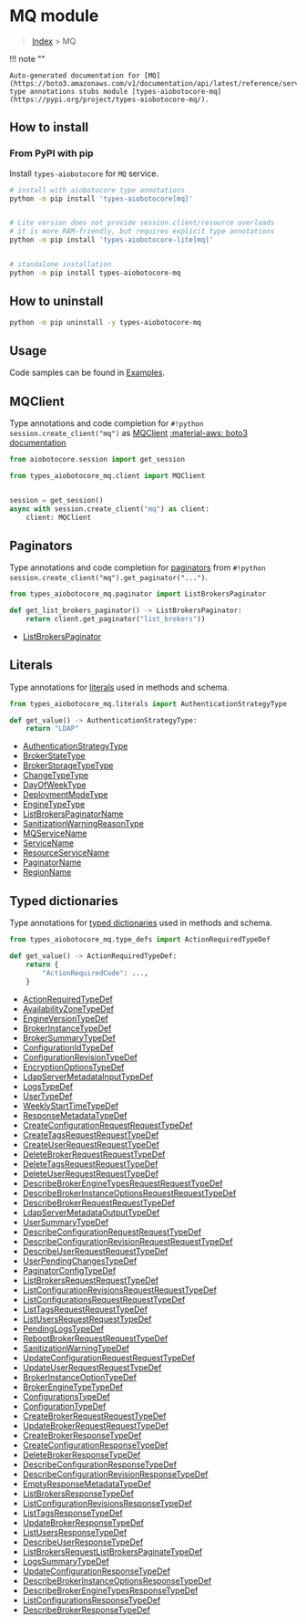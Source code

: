 # MQ module

> [Index](../README.md) > MQ


!!! note ""

    Auto-generated documentation for [MQ](https://boto3.amazonaws.com/v1/documentation/api/latest/reference/services/mq.html#MQ)
    type annotations stubs module [types-aiobotocore-mq](https://pypi.org/project/types-aiobotocore-mq/).

## How to install



### From PyPI with pip

Install `types-aiobotocore` for `MQ` service.

```bash
# install with aiobotocore type annotations
python -m pip install 'types-aiobotocore[mq]'


# Lite version does not provide session.client/resource overloads
# it is more RAM-friendly, but requires explicit type annotations
python -m pip install 'types-aiobotocore-lite[mq]'


# standalone installation
python -m pip install types-aiobotocore-mq
```



## How to uninstall

```bash
python -m pip uninstall -y types-aiobotocore-mq
```

## Usage

Code samples can be found in [Examples](./usage.md).

## MQClient

Type annotations and code completion for  `#!python session.create_client("mq")` as [MQClient](./client.md)
[:material-aws: boto3 documentation](https://boto3.amazonaws.com/v1/documentation/api/latest/reference/services/mq.html#MQ.Client)

```python title="Usage example"
from aiobotocore.session import get_session

from types_aiobotocore_mq.client import MQClient


session = get_session()
async with session.create_client("mq") as client:
    client: MQClient
```


## Paginators

Type annotations and code completion for
[paginators](./paginators.md)
from `#!python session.create_client("mq").get_paginator("...")`.

```python title="Usage example"
from types_aiobotocore_mq.paginator import ListBrokersPaginator

def get_list_brokers_paginator() -> ListBrokersPaginator:
    return client.get_paginator("list_brokers"))
```

- [ListBrokersPaginator](./paginators.md#listbrokerspaginator)








## Literals

Type annotations for [literals](./literals.md) used in methods and schema.

```python title="Usage example"
from types_aiobotocore_mq.literals import AuthenticationStrategyType

def get_value() -> AuthenticationStrategyType:
    return "LDAP"
```

- [AuthenticationStrategyType](./literals.md#authenticationstrategytype)
- [BrokerStateType](./literals.md#brokerstatetype)
- [BrokerStorageTypeType](./literals.md#brokerstoragetypetype)
- [ChangeTypeType](./literals.md#changetypetype)
- [DayOfWeekType](./literals.md#dayofweektype)
- [DeploymentModeType](./literals.md#deploymentmodetype)
- [EngineTypeType](./literals.md#enginetypetype)
- [ListBrokersPaginatorName](./literals.md#listbrokerspaginatorname)
- [SanitizationWarningReasonType](./literals.md#sanitizationwarningreasontype)
- [MQServiceName](./literals.md#mqservicename)
- [ServiceName](./literals.md#servicename)
- [ResourceServiceName](./literals.md#resourceservicename)
- [PaginatorName](./literals.md#paginatorname)
- [RegionName](./literals.md#regionname)




## Typed dictionaries

Type annotations for [typed dictionaries](./type_defs.md) used in methods and schema.

```python title="Usage example"
from types_aiobotocore_mq.type_defs import ActionRequiredTypeDef

def get_value() -> ActionRequiredTypeDef:
    return {
        "ActionRequiredCode": ...,
    }
```

- [ActionRequiredTypeDef](./type_defs.md#actionrequiredtypedef)
- [AvailabilityZoneTypeDef](./type_defs.md#availabilityzonetypedef)
- [EngineVersionTypeDef](./type_defs.md#engineversiontypedef)
- [BrokerInstanceTypeDef](./type_defs.md#brokerinstancetypedef)
- [BrokerSummaryTypeDef](./type_defs.md#brokersummarytypedef)
- [ConfigurationIdTypeDef](./type_defs.md#configurationidtypedef)
- [ConfigurationRevisionTypeDef](./type_defs.md#configurationrevisiontypedef)
- [EncryptionOptionsTypeDef](./type_defs.md#encryptionoptionstypedef)
- [LdapServerMetadataInputTypeDef](./type_defs.md#ldapservermetadatainputtypedef)
- [LogsTypeDef](./type_defs.md#logstypedef)
- [UserTypeDef](./type_defs.md#usertypedef)
- [WeeklyStartTimeTypeDef](./type_defs.md#weeklystarttimetypedef)
- [ResponseMetadataTypeDef](./type_defs.md#responsemetadatatypedef)
- [CreateConfigurationRequestRequestTypeDef](./type_defs.md#createconfigurationrequestrequesttypedef)
- [CreateTagsRequestRequestTypeDef](./type_defs.md#createtagsrequestrequesttypedef)
- [CreateUserRequestRequestTypeDef](./type_defs.md#createuserrequestrequesttypedef)
- [DeleteBrokerRequestRequestTypeDef](./type_defs.md#deletebrokerrequestrequesttypedef)
- [DeleteTagsRequestRequestTypeDef](./type_defs.md#deletetagsrequestrequesttypedef)
- [DeleteUserRequestRequestTypeDef](./type_defs.md#deleteuserrequestrequesttypedef)
- [DescribeBrokerEngineTypesRequestRequestTypeDef](./type_defs.md#describebrokerenginetypesrequestrequesttypedef)
- [DescribeBrokerInstanceOptionsRequestRequestTypeDef](./type_defs.md#describebrokerinstanceoptionsrequestrequesttypedef)
- [DescribeBrokerRequestRequestTypeDef](./type_defs.md#describebrokerrequestrequesttypedef)
- [LdapServerMetadataOutputTypeDef](./type_defs.md#ldapservermetadataoutputtypedef)
- [UserSummaryTypeDef](./type_defs.md#usersummarytypedef)
- [DescribeConfigurationRequestRequestTypeDef](./type_defs.md#describeconfigurationrequestrequesttypedef)
- [DescribeConfigurationRevisionRequestRequestTypeDef](./type_defs.md#describeconfigurationrevisionrequestrequesttypedef)
- [DescribeUserRequestRequestTypeDef](./type_defs.md#describeuserrequestrequesttypedef)
- [UserPendingChangesTypeDef](./type_defs.md#userpendingchangestypedef)
- [PaginatorConfigTypeDef](./type_defs.md#paginatorconfigtypedef)
- [ListBrokersRequestRequestTypeDef](./type_defs.md#listbrokersrequestrequesttypedef)
- [ListConfigurationRevisionsRequestRequestTypeDef](./type_defs.md#listconfigurationrevisionsrequestrequesttypedef)
- [ListConfigurationsRequestRequestTypeDef](./type_defs.md#listconfigurationsrequestrequesttypedef)
- [ListTagsRequestRequestTypeDef](./type_defs.md#listtagsrequestrequesttypedef)
- [ListUsersRequestRequestTypeDef](./type_defs.md#listusersrequestrequesttypedef)
- [PendingLogsTypeDef](./type_defs.md#pendinglogstypedef)
- [RebootBrokerRequestRequestTypeDef](./type_defs.md#rebootbrokerrequestrequesttypedef)
- [SanitizationWarningTypeDef](./type_defs.md#sanitizationwarningtypedef)
- [UpdateConfigurationRequestRequestTypeDef](./type_defs.md#updateconfigurationrequestrequesttypedef)
- [UpdateUserRequestRequestTypeDef](./type_defs.md#updateuserrequestrequesttypedef)
- [BrokerInstanceOptionTypeDef](./type_defs.md#brokerinstanceoptiontypedef)
- [BrokerEngineTypeTypeDef](./type_defs.md#brokerenginetypetypedef)
- [ConfigurationsTypeDef](./type_defs.md#configurationstypedef)
- [ConfigurationTypeDef](./type_defs.md#configurationtypedef)
- [CreateBrokerRequestRequestTypeDef](./type_defs.md#createbrokerrequestrequesttypedef)
- [UpdateBrokerRequestRequestTypeDef](./type_defs.md#updatebrokerrequestrequesttypedef)
- [CreateBrokerResponseTypeDef](./type_defs.md#createbrokerresponsetypedef)
- [CreateConfigurationResponseTypeDef](./type_defs.md#createconfigurationresponsetypedef)
- [DeleteBrokerResponseTypeDef](./type_defs.md#deletebrokerresponsetypedef)
- [DescribeConfigurationResponseTypeDef](./type_defs.md#describeconfigurationresponsetypedef)
- [DescribeConfigurationRevisionResponseTypeDef](./type_defs.md#describeconfigurationrevisionresponsetypedef)
- [EmptyResponseMetadataTypeDef](./type_defs.md#emptyresponsemetadatatypedef)
- [ListBrokersResponseTypeDef](./type_defs.md#listbrokersresponsetypedef)
- [ListConfigurationRevisionsResponseTypeDef](./type_defs.md#listconfigurationrevisionsresponsetypedef)
- [ListTagsResponseTypeDef](./type_defs.md#listtagsresponsetypedef)
- [UpdateBrokerResponseTypeDef](./type_defs.md#updatebrokerresponsetypedef)
- [ListUsersResponseTypeDef](./type_defs.md#listusersresponsetypedef)
- [DescribeUserResponseTypeDef](./type_defs.md#describeuserresponsetypedef)
- [ListBrokersRequestListBrokersPaginateTypeDef](./type_defs.md#listbrokersrequestlistbrokerspaginatetypedef)
- [LogsSummaryTypeDef](./type_defs.md#logssummarytypedef)
- [UpdateConfigurationResponseTypeDef](./type_defs.md#updateconfigurationresponsetypedef)
- [DescribeBrokerInstanceOptionsResponseTypeDef](./type_defs.md#describebrokerinstanceoptionsresponsetypedef)
- [DescribeBrokerEngineTypesResponseTypeDef](./type_defs.md#describebrokerenginetypesresponsetypedef)
- [ListConfigurationsResponseTypeDef](./type_defs.md#listconfigurationsresponsetypedef)
- [DescribeBrokerResponseTypeDef](./type_defs.md#describebrokerresponsetypedef)

